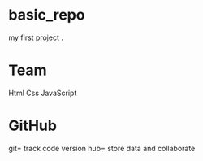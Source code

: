# basic_repo
my first  project .
# Team 
Html
Css 
JavaScript
# GitHub
git= track code version
hub= store data and collaborate